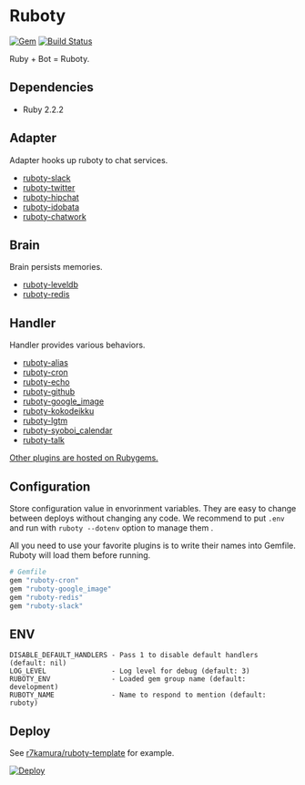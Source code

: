 # Ruboty

[![Gem](https://img.shields.io/gem/v/ruboty.svg)](https://rubygems.org/gems/ruboty)
[![Build Status](https://travis-ci.org/r7kamura/ruboty.png)](https://travis-ci.org/r7kamura/ruboty)

Ruby + Bot = Ruboty.

## Dependencies

- Ruby 2.2.2

## Adapter

Adapter hooks up ruboty to chat services.

- [ruboty-slack](https://github.com/r7kamura/ruboty-slack)
- [ruboty-twitter](https://github.com/r7kamura/ruboty-twitter)
- [ruboty-hipchat](https://github.com/r7kamura/ruboty-hipchat)
- [ruboty-idobata](https://github.com/hanachin/ruboty-idobata)
- [ruboty-chatwork](https://github.com/mhag/ruboty-chatwork)

## Brain

Brain persists memories.

- [ruboty-leveldb](https://github.com/nownabe/ruboty-leveldb)
- [ruboty-redis](https://github.com/r7kamura/ruboty-redis)

## Handler

Handler provides various behaviors.

- [ruboty-alias](https://github.com/r7kamura/ruboty-alias)
- [ruboty-cron](https://github.com/r7kamura/ruboty-cron)
- [ruboty-echo](https://github.com/taiki45/ruboty-echo)
- [ruboty-github](https://github.com/r7kamura/ruboty-github)
- [ruboty-google_image](https://github.com/r7kamura/ruboty-google_image)
- [ruboty-kokodeikku](https://github.com/r7kamura/ruboty-kokodeikku)
- [ruboty-lgtm](https://github.com/negipo/ruboty-lgtm)
- [ruboty-syoboi_calendar](https://github.com/r7kamura/ruboty-syoboi_calendar)
- [ruboty-talk](https://github.com/r7kamura/ruboty-talk)

[Other plugins are hosted on Rubygems.](https://rubygems.org/search?utf8=%E2%9C%93&query=ruboty-)

## Configuration

Store configuration value in envorinment variables.
They are easy to change between deploys without changing any code.
We recommend to put `.env` and run with `ruboty --dotenv` option to manage them .

All you need to use your favorite plugins is to write their names into Gemfile.
Ruboty will load them before running.

```ruby
# Gemfile
gem "ruboty-cron"
gem "ruboty-google_image"
gem "ruboty-redis"
gem "ruboty-slack"
```

## ENV

```
DISABLE_DEFAULT_HANDLERS - Pass 1 to disable default handlers (default: nil)
LOG_LEVEL                - Log level for debug (default: 3)
RUBOTY_ENV               - Loaded gem group name (default: development)
RUBOTY_NAME              - Name to respond to mention (default: ruboty)
```

## Deploy

See [r7kamura/ruboty-template](https://github.com/r7kamura/ruboty-template) for example.

[![Deploy](https://www.herokucdn.com/deploy/button.png)](https://heroku.com/deploy?template=https://github.com/r7kamura/ruboty-template)
